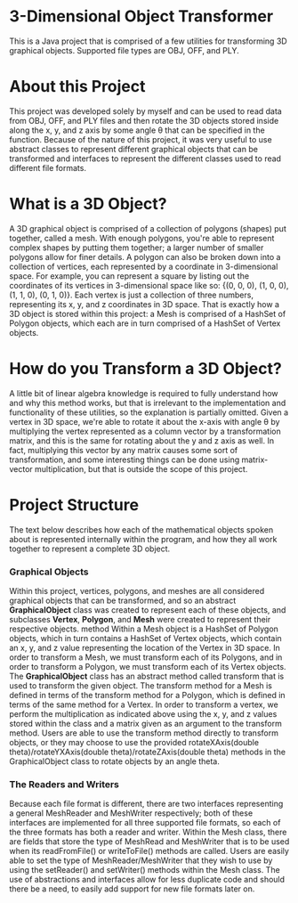 # 3-Dimensional Object Transformer
This is a Java project that is comprised of a few utilities for transforming 3D graphical objects. Supported file types are OBJ, OFF, and PLY. 

# About this Project
This project was developed solely by myself and can be used to read data from OBJ, OFF, and PLY files and then rotate the 3D objects stored inside along the x, y, and z axis by some angle θ that can be specified in the function. Because of the nature of this project, it was very useful to use abstract classes to represent different graphical objects that can be transformed and interfaces to represent the different classes used to read different file formats. 

# What is a 3D Object?
A 3D graphical object is comprised of a collection of polygons (shapes) put together, called a mesh. With enough polygons, you're able to represent complex shapes by putting them together; a larger number of smaller polygons allow for finer details. A polygon can also be broken down into a collection of vertices, each represented by a coordinate in 3-dimensional space. For example, you can represent a square by listing out the coordinates of its vertices in 3-dimensional space like so: {(0, 0, 0), (1, 0, 0), (1, 1, 0), (0, 1, 0)}. Each vertex is just a collection of three numbers, representing its x, y, and z coordinates in 3D space. That is exactly how a 3D object is stored within this project: a Mesh is comprised of a HashSet of Polygon objects, which each are in turn comprised of a HashSet of Vertex objects.

# How do you Transform a 3D Object?
A little bit of linear algebra knowledge is required to fully understand how and why this method works, but that is irrelevant to the implementation and functionality of these utilities, so the explanation is partially omitted. Given a vertex in 3D space, we're able to rotate it about the x-axis with angle θ by multiplying the vertex represented as a column vector by a transformation matrix, and this is the same for rotating about the y and z axis as well. In fact, multiplying this vector by any matrix causes some sort of transformation, and some interesting things can be done using matrix-vector multiplication, but that is outside the scope of this project.

# Project Structure
The text below describes how each of the mathematical objects spoken about is represented internally within the program, and how they all work together to represent a complete 3D object.

### Graphical Objects
Within this project, vertices, polygons, and meshes are all considered graphical objects that can be transformed, and so an abstract **GraphicalObject** class was created to represent each of these objects, and subclasses **Vertex**, **Polygon**, and **Mesh** were created to represent their respective objects. method Within a Mesh object is a HashSet of Polygon objects, which in turn contains a HashSet of Vertex objects, which contain an x, y, and z value representing the location of the Vertex in 3D space. In order to transform a Mesh, we must transform each of its Polygons, and in order to transform a Polygon, we must transform each of its Vertex objects. The **GraphicalObject** class has an abstract method called transform that is used to transform the given object. The transform method for a Mesh is defined in terms of the transform method for a Polygon, which is defined in terms of the same method for a Vertex. In order to transform a vertex, we perform the multiplication as indicated above using the x, y, and z values stored within the class and a matrix given as an argument to the transform method. Users are able to use the transform method directly to transform objects, or they may choose to use the provided rotateXAxis(double theta)/rotateYXAxis(double theta)/rotateZAxis(double theta) methods in the GraphicalObject class to rotate objects by an angle theta.

### The Readers and Writers
Because each file format is different, there are two interfaces representing a general MeshReader and MeshWriter respectively; both of these interfaces are implemented for all three supported file formats, so each of the three formats has both a reader and writer. Within the Mesh class, there are fields that store the type of MeshRead and MeshWriter that is to be used when its readFromFile() or writeToFile() methods are called. Users are easily able to set the type of MeshReader/MeshWriter that they wish to use by using the setReader() and setWriter() methods within the Mesh class. The use of abstractions and interfaces allow for less duplicate code and should there be a need, to easily add support for new file formats later on.
